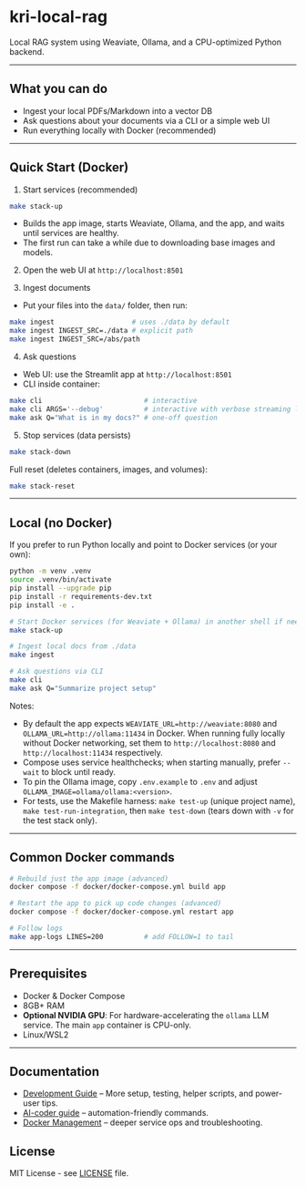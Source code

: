 # kri-local-rag

Local RAG system using Weaviate, Ollama, and a CPU-optimized Python backend.

---

## What you can do

- Ingest your local PDFs/Markdown into a vector DB
- Ask questions about your documents via a CLI or a simple web UI
- Run everything locally with Docker (recommended)

---

## Quick Start (Docker)

1) Start services (recommended)
```bash
make stack-up
```
- Builds the app image, starts Weaviate, Ollama, and the app, and waits until services are healthy.
- The first run can take a while due to downloading base images and models.

2) Open the web UI at `http://localhost:8501`

3) Ingest documents
- Put your files into the `data/` folder, then run:
```bash
make ingest                   # uses ./data by default
make ingest INGEST_SRC=./data # explicit path
make ingest INGEST_SRC=/abs/path
```

4) Ask questions
- Web UI: use the Streamlit app at `http://localhost:8501`
- CLI inside container:
```bash
make cli                         # interactive
make cli ARGS='--debug'          # interactive with verbose streaming logs
make ask Q="What is in my docs?" # one-off question
```

5) Stop services (data persists)
```bash
make stack-down
```

Full reset (deletes containers, images, and volumes):
```bash
make stack-reset
```

---

## Local (no Docker)

If you prefer to run Python locally and point to Docker services (or your own):

```bash
python -m venv .venv
source .venv/bin/activate
pip install --upgrade pip
pip install -r requirements-dev.txt
pip install -e .

# Start Docker services (for Weaviate + Ollama) in another shell if needed
make stack-up

# Ingest local docs from ./data
make ingest

# Ask questions via CLI
make cli
make ask Q="Summarize project setup"
```

Notes:
- By default the app expects `WEAVIATE_URL=http://weaviate:8080` and `OLLAMA_URL=http://ollama:11434` in Docker. When running fully locally without Docker networking, set them to `http://localhost:8080` and `http://localhost:11434` respectively.
 - Compose uses service healthchecks; when starting manually, prefer `--wait` to block until ready.
 - To pin the Ollama image, copy `.env.example` to `.env` and adjust `OLLAMA_IMAGE=ollama/ollama:<version>`.
 - For tests, use the Makefile harness: `make test-up` (unique project name), `make test-run-integration`, then `make test-down` (tears down with `-v` for the test stack only).

---

## Common Docker commands

```bash
# Rebuild just the app image (advanced)
docker compose -f docker/docker-compose.yml build app

# Restart the app to pick up code changes (advanced)
docker compose -f docker/docker-compose.yml restart app

# Follow logs
make app-logs LINES=200          # add FOLLOW=1 to tail
```

---

## Prerequisites
- Docker & Docker Compose
- 8GB+ RAM
- **Optional NVIDIA GPU**: For hardware-accelerating the `ollama` LLM service. The main `app` container is CPU-only.
- Linux/WSL2

---

## Documentation

- [Development Guide](docs/dev_test_CI/DEVELOPMENT.md) – More setup, testing, helper scripts, and power-user tips.
- [AI-coder guide](docs/AI_coder/AI_instructions.md) – automation-friendly commands.
- [Docker Management](docs/operate/docker-management.md) – deeper service ops and troubleshooting.

## License

MIT License - see [LICENSE](LICENSE) file.
